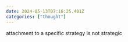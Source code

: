 ```yaml
---
date: 2024-05-13T07:16:25.401Z
categories: ["thought"]
---
```

attachment to a specific strategy is not strategic
